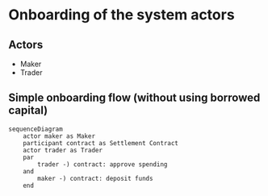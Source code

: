# Onboarding of the system actors

## Actors
- Maker
- Trader

## Simple onboarding flow (without using borrowed capital)
```mermaid
sequenceDiagram
    actor maker as Maker
    participant contract as Settlement Contract
    actor trader as Trader
    par
        trader -) contract: approve spending
    and 
        maker -) contract: deposit funds
    end
```
